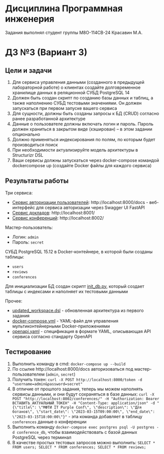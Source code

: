 # Дисциплина Программная инженерия
Задания выполнял студент группы М8О-114СВ-24 Красавин М.А.
# ДЗ №3 (Вариант 3)
## Цели и задачи
1. Для сервиса управления данными (созданного в предыдущей лабораторной работе) о клиентах создайте долговременное хранилище данных в реляционной СУБД PostgreSQL 14
2. Должен быть создан скрипт по созданию базы данных и таблиц, а также наполнению СУБД тестовыми значениями. Он должен запускаться при первом запуске вашего сервиса
3. Для сущности, должны быть созданы запросы к БД (CRUD) согласно ранее разработанной архитектуре
4. Данные о пользователе должны включать логин и пароль. Пароль должен храниться в закрытом виде (хэширован) – в этом задании опционально
5. Должно применяться индексирования по полям, по которым будет производиться поиск
6. При необходимости актуализируйте модель архитектуры в Structurizr DSL
7. Ваши сервисы должны запускаться через docker-compose командой dockercompose up (создайте Docker файлы для каждого сервиса)
## Результаты работы
Три сервиса:
* [Сервис авторизации пользователей](https://github.com/TurboBrumbo/MAI_System_Engineering/tree/main/lab3/user_service): http://localhost:8000/docs - веб-интерфейс для сервиса авторизации через Swagger UI FastAPI
* [Сервис докладов](https://github.com/TurboBrumbo/MAI_System_Engineering/tree/main/lab3/review_service): http://localhost:8001/
* [Сервис конференций](https://github.com/TurboBrumbo/MAI_System_Engineering/tree/main/lab3/conference_service): http://localhost:8002/

Мастер-пользователь:
* Логин: `admin`
* Пароль: `secret`

СУБД PostgreSQL 15.12 в Docker-контейнере, в которой были созданы таблицы:
* `users`
* `reviews`
* `conferences`

Для инициализации БД создан скрипт [init_db.py](https://github.com/TurboBrumbo/MAI_System_Engineering/blob/main/lab3/user_service/init_db.py), который создает таблицы с индексами и наполняет их тестовыми данными

Прочее:

* [updated_workspace.dsl](https://github.com/TurboBrumbo/MAI_System_Engineering/blob/main/lab3/updated_workspace.dsl) - обновленная архитектура из первого задания
* [docker-compose.yml](https://github.com/TurboBrumbo/MAI_System_Engineering/blob/main/lab3/docker-compose.yml) - YAML-файл для управления мультиконтейнерными Docker-приложениями
* [openapi.yaml](https://github.com/TurboBrumbo/MAI_System_Engineering/blob/main/lab3/openapi.yaml) - спецификация в формате YAML, описывающая API сервиса согласно стандарту OpenAPI

## Тестирование
1. Выполнить команду в cmd: `docker-compose up --build`
2. По ссылке http://localhost:8000/docs авторизоваться под мастер-пользователем (`admin`, `secret`)
3. Получить токен: `curl -X POST http://localhost:8000/token -d "username=admin&password=secret"`
4. В отличие от прошлого задания, теперь мы можем наполнять сервисы данными, и они будут сохраняться в базе данных: `curl -X POST "http://localhost:8002/conferences/" -H "Authorization: Bearer ВСТАВИТЬ_АКТУАЛЬНЫЙ_ТОКЕН" -H "Content-Type: application/json" -d "{\"title\": \"МФТИ IT Purple Conf\", \"description\": \"Для ботанов\", \"start_date\": \"2023-03-15T09:00:00\", \"end_date\": \"2023-03-15T18:00:00\"}"` - эта команда добавляет в таблицу `conferences` данные о конференции
5. Выполнить команду `docker-compose exec postgres psql -U postgres -d conference_db`, чтобы взаимодействовать с базой данных PostgreSQL через терминал
6. В качестве простых тестовых запросов можно выполнить: `SELECT * FROM users; SELECT * FROM conferences; SELECT * FROM reviews;`